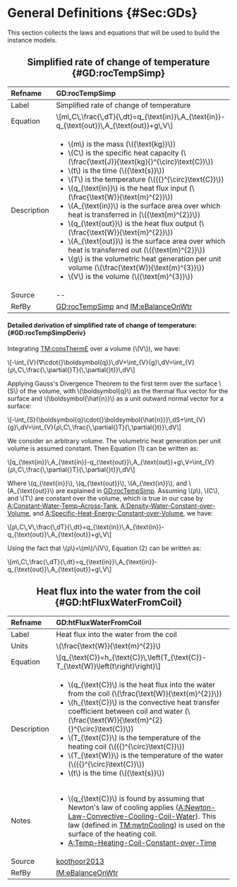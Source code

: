 # General Definitions {#Sec:GDs}

This section collects the laws and equations that will be used to build the instance models.

<div align="center">

## Simplified rate of change of temperature {#GD:rocTempSimp}

</div>

|Refname    |GD:rocTempSimp                                                                                                                                                                                                                                                                                                                                                                                                                                                                                                                                                                                                                                                                                                                                                                                                                                      |
|:----------|:---------------------------------------------------------------------------------------------------------------------------------------------------------------------------------------------------------------------------------------------------------------------------------------------------------------------------------------------------------------------------------------------------------------------------------------------------------------------------------------------------------------------------------------------------------------------------------------------------------------------------------------------------------------------------------------------------------------------------------------------------------------------------------------------------------------------------------------------------|
|Label      |Simplified rate of change of temperature                                                                                                                                                                                                                                                                                                                                                                                                                                                                                                                                                                                                                                                                                                                                                                                                            |
|Equation   |\\[m\\,C\\,\frac{\\,dT}{\\,dt}=q\_{\text{in}}\\,A\_{\text{in}}-q\_{\text{out}}\\,A\_{\text{out}}+g\\,V\\]                                                                                                                                                                                                                                                                                                                                                                                                                                                                                                                                                                                                                                                                                                                                           |
|Description|<ul><li>\\(m\\) is the mass (\\({\text{kg}}\\))</li><li>\\(C\\) is the specific heat capacity (\\(\frac{\text{J}}{\text{kg}{}^{\circ}\text{C}}\\))</li><li>\\(t\\) is the time (\\({\text{s}}\\))</li><li>\\(T\\) is the temperature (\\({{}^{\circ}\text{C}}\\))</li><li>\\(q\_{\text{in}}\\) is the heat flux input (\\(\frac{\text{W}}{\text{m}^{2}}\\))</li><li>\\(A\_{\text{in}}\\) is the surface area over which heat is transferred in (\\({\text{m}^{2}}\\))</li><li>\\(q\_{\text{out}}\\) is the heat flux output (\\(\frac{\text{W}}{\text{m}^{2}}\\))</li><li>\\(A\_{\text{out}}\\) is the surface area over which heat is transferred out (\\({\text{m}^{2}}\\))</li><li>\\(g\\) is the volumetric heat generation per unit volume (\\(\frac{\text{W}}{\text{m}^{3}}\\))</li><li>\\(V\\) is the volume (\\({\text{m}^{3}}\\))</li></ul>|
|Source     |--                                                                                                                                                                                                                                                                                                                                                                                                                                                                                                                                                                                                                                                                                                                                                                                                                                                  |
|RefBy      |[GD:rocTempSimp](./SecGDs.md#GD:rocTempSimp) and [IM:eBalanceOnWtr](./SecIMs.md#IM:eBalanceOnWtr)                                                                                                                                                                                                                                                                                                                                                                                                                                                                                                                                                                                                                                                                                                                                                   |

#### Detailed derivation of simplified rate of change of temperature: {#GD:rocTempSimpDeriv}

Integrating [TM:consThermE](./SecTMs.md#TM:consThermE) over a volume (\\(V\\)), we have:

\\[-\int\_{V}{∇\cdot{}\boldsymbol{q}}\\,dV+\int\_{V}{g}\\,dV=\int\_{V}{ρ\\,C\\,\frac{\\,\partial{}T}{\\,\partial{}t}}\\,dV\\]

Applying Gauss's Divergence Theorem to the first term over the surface \\(S\\) of the volume, with \\(\boldsymbol{q}\\) as the thermal flux vector for the surface and \\(\boldsymbol{\hat{n}}\\) as a unit outward normal vector for a surface:

\\[-\int\_{S}{\boldsymbol{q}\cdot{}\boldsymbol{\hat{n}}}\\,dS+\int\_{V}{g}\\,dV=\int\_{V}{ρ\\,C\\,\frac{\\,\partial{}T}{\\,\partial{}t}}\\,dV\\]

We consider an arbitrary volume. The volumetric heat generation per unit volume is assumed constant. Then Equation (1) can be written as:

\\[q\_{\text{in}}\\,A\_{\text{in}}-q\_{\text{out}}\\,A\_{\text{out}}+g\\,V=\int\_{V}{ρ\\,C\\,\frac{\\,\partial{}T}{\\,\partial{}t}}\\,dV\\]

Where \\(q\_{\text{in}}\\), \\(q\_{\text{out}}\\), \\(A\_{\text{in}}\\), and \\(A\_{\text{out}}\\) are explained in [GD:rocTempSimp](./SecGDs.md#GD:rocTempSimp). Assuming \\(ρ\\), \\(C\\), and \\(T\\) are constant over the volume, which is true in our case by [A:Constant-Water-Temp-Across-Tank](./SecAssumps.md#assumpCWTAT), [A:Density-Water-Constant-over-Volume](./SecAssumps.md#assumpDWCoW), and [A:Specific-Heat-Energy-Constant-over-Volume](./SecAssumps.md#assumpSHECoW), we have:

\\[ρ\\,C\\,V\\,\frac{\\,dT}{\\,dt}=q\_{\text{in}}\\,A\_{\text{in}}-q\_{\text{out}}\\,A\_{\text{out}}+g\\,V\\]

Using the fact that \\(ρ\\)=\\(m\\)/\\(V\\), Equation (2) can be written as:

\\[m\\,C\\,\frac{\\,dT}{\\,dt}=q\_{\text{in}}\\,A\_{\text{in}}-q\_{\text{out}}\\,A\_{\text{out}}+g\\,V\\]

<div align="center">

## Heat flux into the water from the coil {#GD:htFluxWaterFromCoil}

</div>

|Refname    |GD:htFluxWaterFromCoil                                                                                                                                                                                                                                                                                                                                                                                                                                                                                                  |
|:----------|:-----------------------------------------------------------------------------------------------------------------------------------------------------------------------------------------------------------------------------------------------------------------------------------------------------------------------------------------------------------------------------------------------------------------------------------------------------------------------------------------------------------------------|
|Label      |Heat flux into the water from the coil                                                                                                                                                                                                                                                                                                                                                                                                                                                                                  |
|Units      |\\(\frac{\text{W}}{\text{m}^{2}}\\)                                                                                                                                                                                                                                                                                                                                                                                                                                                                                     |
|Equation   |\\[q\_{\text{C}}=h\_{\text{C}}\\,\left(T\_{\text{C}}-T\_{\text{W}}\left(t\right)\right)\\]                                                                                                                                                                                                                                                                                                                                                                                                                              |
|Description|<ul><li>\\(q\_{\text{C}}\\) is the heat flux into the water from the coil (\\(\frac{\text{W}}{\text{m}^{2}}\\))</li><li>\\(h\_{\text{C}}\\) is the convective heat transfer coefficient between coil and water (\\(\frac{\text{W}}{\text{m}^{2}{}^{\circ}\text{C}}\\))</li><li>\\(T\_{\text{C}}\\) is the temperature of the heating coil (\\({{}^{\circ}\text{C}}\\))</li><li>\\(T\_{\text{W}}\\) is the temperature of the water (\\({{}^{\circ}\text{C}}\\))</li><li>\\(t\\) is the time (\\({\text{s}}\\))</li></ul>|
|Notes      |<ul><li>\\(q\_{\text{C}}\\) is found by assuming that Newton's law of cooling applies ([A:Newton-Law-Convective-Cooling-Coil-Water](./SecAssumps.md#assumpLCCCW)). This law (defined in [TM:nwtnCooling](./SecTMs.md#TM:nwtnCooling)) is used on the surface of the heating coil.</li><li>[A:Temp-Heating-Coil-Constant-over-Time](./SecAssumps.md#assumpTHCCoT)</li></ul>                                                                                                                                              |
|Source     |[koothoor2013](./SecReferences.md#koothoor2013)                                                                                                                                                                                                                                                                                                                                                                                                                                                                         |
|RefBy      |[IM:eBalanceOnWtr](./SecIMs.md#IM:eBalanceOnWtr)                                                                                                                                                                                                                                                                                                                                                                                                                                                                        |
